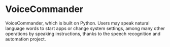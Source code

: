 # VoiceCommander
VoiceCommander, which is built on Python. Users may speak natural language words to start apps or change system settings, among many other operations by speaking instructions, thanks to the speech recognition and automation project.
